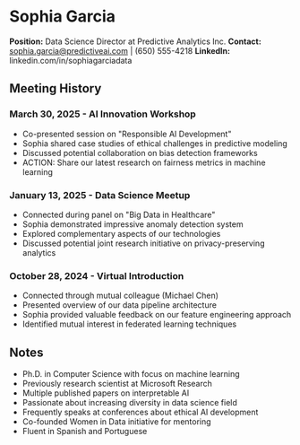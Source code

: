 # Sophia Garcia
**Position:** Data Science Director at Predictive Analytics Inc.
**Contact:** sophia.garcia@predictiveai.com | (650) 555-4218
**LinkedIn:** linkedin.com/in/sophiagarciadata

## Meeting History

### March 30, 2025 - AI Innovation Workshop
* Co-presented session on "Responsible AI Development"
* Sophia shared case studies of ethical challenges in predictive modeling
* Discussed potential collaboration on bias detection frameworks
* ACTION: Share our latest research on fairness metrics in machine learning

### January 13, 2025 - Data Science Meetup
* Connected during panel on "Big Data in Healthcare"
* Sophia demonstrated impressive anomaly detection system
* Explored complementary aspects of our technologies
* Discussed potential joint research initiative on privacy-preserving analytics

### October 28, 2024 - Virtual Introduction
* Connected through mutual colleague (Michael Chen)
* Presented overview of our data pipeline architecture
* Sophia provided valuable feedback on our feature engineering approach
* Identified mutual interest in federated learning techniques

## Notes
* Ph.D. in Computer Science with focus on machine learning
* Previously research scientist at Microsoft Research
* Multiple published papers on interpretable AI
* Passionate about increasing diversity in data science field
* Frequently speaks at conferences about ethical AI development
* Co-founded Women in Data initiative for mentoring
* Fluent in Spanish and Portuguese